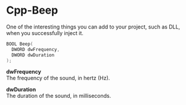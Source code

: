 # Cpp-Beep
One of the interesting things you can add to your project, such as DLL, when you successfully inject it.
<br/>
```C++
BOOL Beep(
  DWORD dwFrequency,
  DWORD dwDuration
);
```
**dwFrequency**
<br/>
The frequency of the sound, in hertz (Hz).

**dwDuration**
<br/>
The duration of the sound, in milliseconds.
